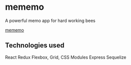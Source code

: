 # mememo

A powerful memo app for hard working bees

[mememo](https://mememo.herokuapp.com/)

## Technologies used

React
Redux
Flexbox, Grid, CSS Modules
Express
Sequelize
